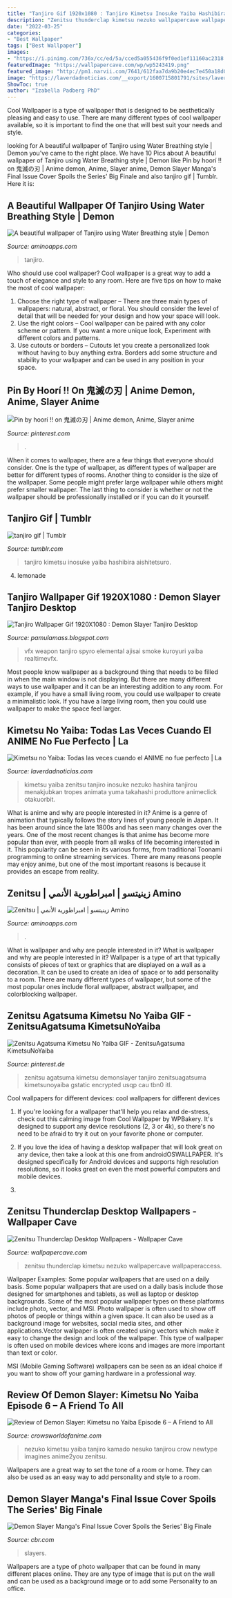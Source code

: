 ```yaml
---
title: "Tanjiro Gif 1920x1080 : Tanjiro Kimetsu Inosuke Yaiba Hashibira Aishitetsuro"
description: "Zenitsu thunderclap kimetsu nezuko wallpapercave wallpaperaccess"
date: "2022-03-25"
categories:
- "Best Wallpaper"
tags: ["Best Wallpaper"]
images:
- "https://i.pinimg.com/736x/cc/ed/5a/cced5a055436f9f0ed1ef11160ac2318.jpg"
featuredImage: "https://wallpapercave.com/wp/wp5243419.png"
featured_image: "http://pm1.narvii.com/7641/612faa7da9b20e4ec7e450a18d065137415a6988r1-2048-1152v2_uhq.jpg"
image: "https://laverdadnoticias.com/__export/1600715801791/sites/laverdad/img/2020/09/21/kimetsu_no_yaiba_capitulos_anime.png_673822677.png"
ShowToc: true
author: "Izabella Padberg PhD"
---
```



Cool Wallpaper is a type of wallpaper that is designed to be aesthetically pleasing and easy to use. There are many different types of cool wallpaper available, so it is important to find the one that will best suit your needs and style.

	

		
looking for A beautiful wallpaper of Tanjiro using Water Breathing style | Demon you've came to the right place. We have 10 Pics about A beautiful wallpaper of Tanjiro using Water Breathing style | Demon like Pin by hoorí !! on 鬼滅の刃 | Anime demon, Anime, Slayer anime, Demon Slayer Manga&#039;s Final Issue Cover Spoils the Series&#039; Big Finale and also tanjiro gif | Tumblr. Here it is:
		
    
## A Beautiful Wallpaper Of Tanjiro Using Water Breathing Style | Demon

<img loading=lazy src="http://pm1.narvii.com/7641/612faa7da9b20e4ec7e450a18d065137415a6988r1-2048-1152v2_uhq.jpg" onerror="this.onerror=null;this.src='https://tse1.mm.bing.net/th?id=OIP.lkUowMsfyS_quxmybejt5gHaEK&amp;pid=15.1';" alt="A beautiful wallpaper of Tanjiro using Water Breathing style | Demon">

_Source: aminoapps.com_

>tanjiro. 

	

Who should use cool wallpaper?
Cool wallpaper is a great way to add a touch of elegance and style to any room. Here are five tips on how to make the most of cool wallpaper: 
1) Choose the right type of wallpaper – There are three main types of wallpapers: natural, abstract, or floral. You should consider the level of detail that will be needed for your design and how your space will look. 
2) Use the right colors – Cool wallpaper can be paired with any color scheme or pattern. If you want a more unique look, Experiment with different colors and patterns. 
3) Use cutouts or borders – Cutouts let you create a personalized look without having to buy anything extra. Borders add some structure and stability to your wallpaper and can be used in any position in your space.

    
## Pin By Hoorí !! On 鬼滅の刃 | Anime Demon, Anime, Slayer Anime

<img loading=lazy src="https://i.pinimg.com/736x/40/e3/96/40e3965e533c04a77d870c20a59301f7.jpg" onerror="this.onerror=null;this.src='https://tse2.mm.bing.net/th?id=OIP.QASiaAAfjqJu2_kv6ODtpwHaEM&amp;pid=15.1';" alt="Pin by hoorí !! on 鬼滅の刃 | Anime demon, Anime, Slayer anime">

_Source: pinterest.com_

>. 

	

When it comes to wallpaper, there are a few things that everyone should consider. One is the type of wallpaper, as different types of wallpaper are better for different types of rooms. Another thing to consider is the size of the wallpaper. Some people might prefer large wallpaper while others might prefer smaller wallpaper. The last thing to consider is whether or not the wallpaper should be professionally installed or if you can do it yourself.

    
## Tanjiro Gif | Tumblr

<img loading=lazy src="https://66.media.tumblr.com/28645f79ef4c6316fa1d50d0754eeb24/tumblr_ppjrmqPusf1vt14mko1_500.gifv" onerror="this.onerror=null;this.src='https://tse3.mm.bing.net/th?id=OIP.DX31HPV5N4DpliQUFGyymAHaEH&amp;pid=15.1';" alt="tanjiro gif | Tumblr">

_Source: tumblr.com_

>tanjiro kimetsu inosuke yaiba hashibira aishitetsuro. 

	

4. lemonade 

    
## Tanjiro Wallpaper Gif 1920X1080 : Demon Slayer Tanjiro Desktop

<img loading=lazy src="https://i.pinimg.com/originals/f3/3e/41/f33e415d2a1e2fe38271fb48ed6b8b4d.gif" onerror="this.onerror=null;this.src='https://tse3.mm.bing.net/th?id=OIP.VS41Egyk_dyfqcpqhArURwAAAA&amp;pid=15.1';" alt="Tanjiro Wallpaper Gif 1920X1080 : Demon Slayer Tanjiro Desktop">

_Source: pamulamass.blogspot.com_

>vfx weapon tanjiro spyro elemental ajisai smoke kuroyuri yaiba realtimevfx. 

	

Most people know wallpaper as a background thing that needs to be filled in when the main window is not displaying. But there are many different ways to use wallpaper and it can be an interesting addition to any room. For example, if you have a small living room, you could use wallpaper to create a minimalistic look. If you have a large living room, then you could use wallpaper to make the space feel larger.

    
## Kimetsu No Yaiba: Todas Las Veces Cuando El ANIME No Fue Perfecto | La

<img loading=lazy src="https://laverdadnoticias.com/__export/1600715801791/sites/laverdad/img/2020/09/21/kimetsu_no_yaiba_capitulos_anime.png_673822677.png" onerror="this.onerror=null;this.src='https://tse1.mm.bing.net/th?id=OIP.ktnBRku9ibmiFdP3lOJwxAHaD4&amp;pid=15.1';" alt="Kimetsu no Yaiba: Todas las veces cuando el ANIME no fue perfecto | La">

_Source: laverdadnoticias.com_

>kimetsu yaiba zenitsu tanjiro inosuke nezuko hashira tanjirou menakjubkan tropes animata yuma takahashi produttore animeclick otakuorbit. 

	

What is anime and why are people interested in it?
Anime is a genre of animation that typically follows the story lines of young people in Japan. It has been around since the late 1800s and has seen many changes over the years. One of the most recent changes is that anime has become more popular than ever, with people from all walks of life becoming interested in it. This popularity can be seen in its various forms, from traditional Toonami programming to online streaming services. There are many reasons people may enjoy anime, but one of the most important reasons is because it provides an escape from reality.

    
## Zenitsu | زينيتسو | امبراطورية الأنمي Amino

<img loading=lazy src="https://pa1.narvii.com/7254/475dba56ee6b2500e9d3bafa752e0de09b544aebr1-540-304_hq.gif" onerror="this.onerror=null;this.src='https://tse4.mm.bing.net/th?id=OIP.pHpeV-dyq7hlhMeqvJTdKAHaEK&amp;pid=15.1';" alt="Zenitsu | زينيتسو | امبراطورية الأنمي Amino">

_Source: aminoapps.com_

>. 

	

What is wallpaper and why are people interested in it?
What is wallpaper and why are people interested in it?
Wallpaper is a type of art that typically consists of pieces of text or graphics that are displayed on a wall as a decoration. It can be used to create an idea of space or to add personality to a room. There are many different types of wallpaper, but some of the most popular ones include floral wallpaper, abstract wallpaper, and colorblocking wallpaper.

    
## Zenitsu Agatsuma Kimetsu No Yaiba GIF - ZenitsuAgatsuma KimetsuNoYaiba

<img loading=lazy src="https://i.pinimg.com/736x/cc/ed/5a/cced5a055436f9f0ed1ef11160ac2318.jpg" onerror="this.onerror=null;this.src='https://tse2.mm.bing.net/th?id=OIP.yYW7QxpFj5o3znFugXEVfgHaEI&amp;pid=15.1';" alt="Zenitsu Agatsuma Kimetsu No Yaiba GIF - ZenitsuAgatsuma KimetsuNoYaiba">

_Source: pinterest.de_

>zenitsu agatsuma kimetsu demonslayer tanjiro zenitsuagatsuma kimetsunoyaiba gstatic encrypted usqp cau tbn0 itl. 

	

Cool wallpapers for different devices:
cool wallpapers for different devices 

1. If you're looking for a wallpaper that'll help you relax and de-stress, check out this calming image from Cool Wallpaper by WPBakery. It's designed to support any device resolutions (2, 3 or 4k), so there's no need to be afraid to try it out on your favorite phone or computer.

2. If you love the idea of having a desktop wallpaper that will look great on any device, then take a look at this one from androidOSWALLPAPER. It's designed specifically for Android devices and supports high resolution resolutions, so it looks great on even the most powerful computers and mobile devices.

3.

    
## Zenitsu Thunderclap Desktop Wallpapers - Wallpaper Cave

<img loading=lazy src="https://wallpapercave.com/wp/wp5243419.png" onerror="this.onerror=null;this.src='https://tse4.mm.bing.net/th?id=OIP.iLxdMAbcQkRVRylfsGK0yQHaEK&amp;pid=15.1';" alt="Zenitsu Thunderclap Desktop Wallpapers - Wallpaper Cave">

_Source: wallpapercave.com_

>zenitsu thunderclap kimetsu nezuko wallpapercave wallpaperaccess. 

	

Wallpaper Examples: Some popular wallpapers that are used on a daily basis.
Some popular wallpapers that are used on a daily basis include those designed for smartphones and tablets, as well as laptop or desktop backgrounds. Some of the most popular wallpaper types on these platforms include photo, vector, and MSI. 
Photo wallpaper is often used to show off photos of people or things within a given space. It can also be used as a background image for websites, social media sites, and other applications.Vector wallpaper is often created using vectors which make it easy to change the design and look of the wallpaper. This type of wallpaper is often used on mobile devices where icons and images are more important than text or color. 

MSI (Mobile Gaming Software) wallpapers can be seen as an ideal choice if you want to show off your gaming hardware in a professional way.

    
## Review Of Demon Slayer: Kimetsu No Yaiba Episode 6 – A Friend To All

<img loading=lazy src="https://i0.wp.com/www.crowsworldofanime.com/wp-content/uploads/2019/05/Demon-Slayer-Episode-06-Figure-02.jpg?fit=960%2C540&amp;ssl=1" onerror="this.onerror=null;this.src='https://tse4.mm.bing.net/th?id=OIP.5lKndbmkl_4x1UOcp5MVXAHaEK&amp;pid=15.1';" alt="Review of Demon Slayer: Kimetsu no Yaiba Episode 6 – A Friend to All">

_Source: crowsworldofanime.com_

>nezuko kimetsu yaiba tanjiro kamado nesuko tanjirou crow newtype imagines anime2you zenitsu. 

	

Wallpapers are a great way to set the tone of a room or home. They can also be used as an easy way to add personality and style to a room.

    
## Demon Slayer Manga&#039;s Final Issue Cover Spoils The Series&#039; Big Finale

<img loading=lazy src="https://static3.cbrimages.com/wordpress/wp-content/uploads/2020/10/Demon-Slayers.jpg" onerror="this.onerror=null;this.src='https://tse3.mm.bing.net/th?id=OIP.G9WX5nXxXK2SAOWBiKa7pAHaDt&amp;pid=15.1';" alt="Demon Slayer Manga&#039;s Final Issue Cover Spoils the Series&#039; Big Finale">

_Source: cbr.com_

>slayers. 

	



Wallpapers are a type of photo wallpaper that can be found in many different places online. They are any type of image that is put on the wall and can be used as a background image or to add some Personality to an office.


